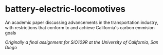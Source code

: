 # battery-electric-locomotives
An academic paper discussing advancements in the transportation industry, with restrictions that conform to and achieve California's carbon emmision goals

*Originally a final assignment for SIO109R at the University of California, San Diego*
